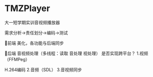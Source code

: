 # TMZPlayer
大一短学期实训音视频播放器

需求分析->责任划分->编码->测试


前端
美化，各功能与后端同步

后端
音视频处理（多线程：读取 音处理 视处理）
是否实现跨平台？
1.视频（FFMPeg）

H.264编码
2.音频（SDL）
3.音视频同步

